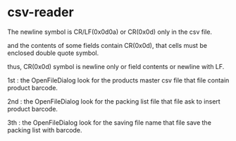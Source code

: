 # csv-reader

The newline symbol is CR/LF(0x0d0a) or CR(0x0d) only in the csv file.

and the contents of some fields contain CR(0x0d), that cells must be enclosed double quote symbol.

thus, CR(0x0d) symbol is newline only or field contents or newline with LF.



1st : the OpenFileDialog look for the products master csv file that file contain product barcode.

2nd : the OpenFileDialog look for the packing list file that file ask to insert product barcode.

3th : the OpenFileDialog look for the saving file name that file save the packing list with barcode.

